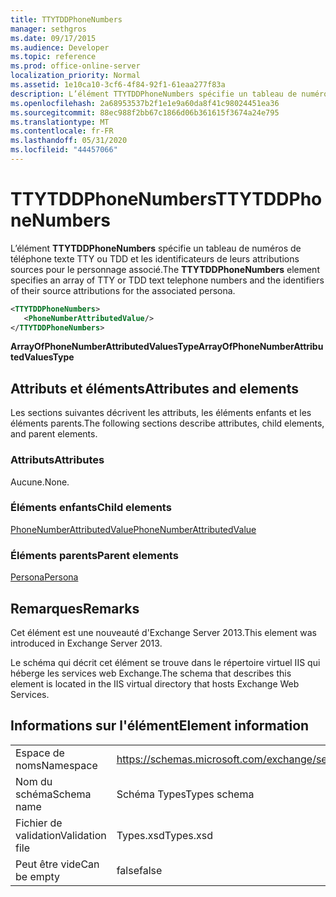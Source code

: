 ```yaml
---
title: TTYTDDPhoneNumbers
manager: sethgros
ms.date: 09/17/2015
ms.audience: Developer
ms.topic: reference
ms.prod: office-online-server
localization_priority: Normal
ms.assetid: 1e10ca10-3cf6-4f84-92f1-61eaa277f83a
description: L’élément TTYTDDPhoneNumbers spécifie un tableau de numéros de téléphone texte TTY ou TDD et les identificateurs de leurs attributions sources pour le personnage associé.
ms.openlocfilehash: 2a68953537b2f1e1e9a60da8f41c98024451ea36
ms.sourcegitcommit: 88ec988f2bb67c1866d06b361615f3674a24e795
ms.translationtype: MT
ms.contentlocale: fr-FR
ms.lasthandoff: 05/31/2020
ms.locfileid: "44457066"
---
```

# <a name="ttytddphonenumbers"></a><span data-ttu-id="aaddb-103">TTYTDDPhoneNumbers</span><span class="sxs-lookup"><span data-stu-id="aaddb-103">TTYTDDPhoneNumbers</span></span>

<span data-ttu-id="aaddb-104">L’élément **TTYTDDPhoneNumbers** spécifie un tableau de numéros de téléphone texte TTY ou TDD et les identificateurs de leurs attributions sources pour le personnage associé.</span><span class="sxs-lookup"><span data-stu-id="aaddb-104">The **TTYTDDPhoneNumbers** element specifies an array of TTY or TDD text telephone numbers and the identifiers of their source attributions for the associated persona.</span></span> 
  
```XML
<TTYTDDPhoneNumbers>
   <PhoneNumberAttributedValue/>
</TTYTDDPhoneNumbers>
```

 <span data-ttu-id="aaddb-105">**ArrayOfPhoneNumberAttributedValuesType**</span><span class="sxs-lookup"><span data-stu-id="aaddb-105">**ArrayOfPhoneNumberAttributedValuesType**</span></span>
## <a name="attributes-and-elements"></a><span data-ttu-id="aaddb-106">Attributs et éléments</span><span class="sxs-lookup"><span data-stu-id="aaddb-106">Attributes and elements</span></span>

<span data-ttu-id="aaddb-107">Les sections suivantes décrivent les attributs, les éléments enfants et les éléments parents.</span><span class="sxs-lookup"><span data-stu-id="aaddb-107">The following sections describe attributes, child elements, and parent elements.</span></span>
  
### <a name="attributes"></a><span data-ttu-id="aaddb-108">Attributs</span><span class="sxs-lookup"><span data-stu-id="aaddb-108">Attributes</span></span>

<span data-ttu-id="aaddb-109">Aucune.</span><span class="sxs-lookup"><span data-stu-id="aaddb-109">None.</span></span>
  
### <a name="child-elements"></a><span data-ttu-id="aaddb-110">Éléments enfants</span><span class="sxs-lookup"><span data-stu-id="aaddb-110">Child elements</span></span>

[<span data-ttu-id="aaddb-111">PhoneNumberAttributedValue</span><span class="sxs-lookup"><span data-stu-id="aaddb-111">PhoneNumberAttributedValue</span></span>](phonenumberattributedvalue.md)
  
### <a name="parent-elements"></a><span data-ttu-id="aaddb-112">Éléments parents</span><span class="sxs-lookup"><span data-stu-id="aaddb-112">Parent elements</span></span>

[<span data-ttu-id="aaddb-113">Persona</span><span class="sxs-lookup"><span data-stu-id="aaddb-113">Persona</span></span>](persona.md)
  
## <a name="remarks"></a><span data-ttu-id="aaddb-114">Remarques</span><span class="sxs-lookup"><span data-stu-id="aaddb-114">Remarks</span></span>

<span data-ttu-id="aaddb-115">Cet élément est une nouveauté d'Exchange Server 2013.</span><span class="sxs-lookup"><span data-stu-id="aaddb-115">This element was introduced in Exchange Server 2013.</span></span>
  
<span data-ttu-id="aaddb-116">Le schéma qui décrit cet élément se trouve dans le répertoire virtuel IIS qui héberge les services web Exchange.</span><span class="sxs-lookup"><span data-stu-id="aaddb-116">The schema that describes this element is located in the IIS virtual directory that hosts Exchange Web Services.</span></span>
  
## <a name="element-information"></a><span data-ttu-id="aaddb-117">Informations sur l'élément</span><span class="sxs-lookup"><span data-stu-id="aaddb-117">Element information</span></span>

|||
|:-----|:-----|
|<span data-ttu-id="aaddb-118">Espace de noms</span><span class="sxs-lookup"><span data-stu-id="aaddb-118">Namespace</span></span>  <br/> |https://schemas.microsoft.com/exchange/services/2006/types  <br/> |
|<span data-ttu-id="aaddb-119">Nom du schéma</span><span class="sxs-lookup"><span data-stu-id="aaddb-119">Schema name</span></span>  <br/> |<span data-ttu-id="aaddb-120">Schéma Types</span><span class="sxs-lookup"><span data-stu-id="aaddb-120">Types schema</span></span>  <br/> |
|<span data-ttu-id="aaddb-121">Fichier de validation</span><span class="sxs-lookup"><span data-stu-id="aaddb-121">Validation file</span></span>  <br/> |<span data-ttu-id="aaddb-122">Types.xsd</span><span class="sxs-lookup"><span data-stu-id="aaddb-122">Types.xsd</span></span>  <br/> |
|<span data-ttu-id="aaddb-123">Peut être vide</span><span class="sxs-lookup"><span data-stu-id="aaddb-123">Can be empty</span></span>  <br/> |<span data-ttu-id="aaddb-124">false</span><span class="sxs-lookup"><span data-stu-id="aaddb-124">false</span></span>  <br/> |
   

